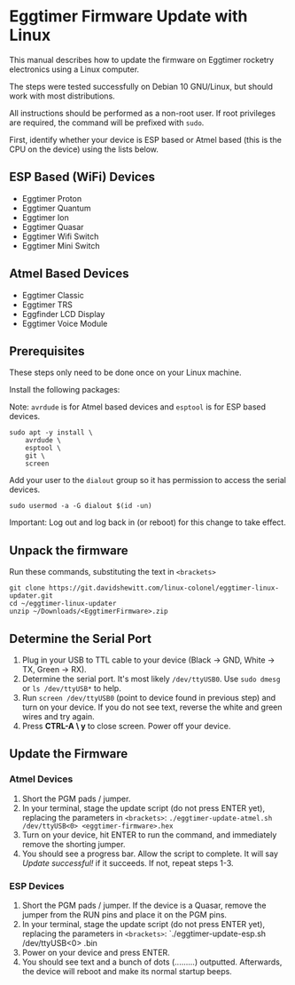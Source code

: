 Eggtimer Firmware Update with Linux
===================================

This manual describes how to update the firmware on Eggtimer rocketry electronics using a Linux computer.

The steps were tested successfully on Debian 10 GNU/Linux, but should work with most distributions.

All instructions should be performed as a non-root user.  If root privileges are required, the command will be prefixed with `sudo`.

First, identify whether your device is ESP based or Atmel based (this is the CPU on the device) using the lists below.

ESP Based (WiFi) Devices
------------------------

* Eggtimer Proton
* Eggtimer Quantum
* Eggtimer Ion
* Eggtimer Quasar
* Eggtimer Wifi Switch
* Eggtimer Mini Switch

Atmel Based Devices
-------------------

* Eggtimer Classic
* Eggtimer TRS
* Eggfinder LCD Display
* Eggtimer Voice Module


Prerequisites
-------------

These steps only need to be done once on your Linux machine.

Install the following packages:

Note: `avrdude` is for Atmel based devices and `esptool` is for ESP based devices.

```
sudo apt -y install \
    avrdude \
    esptool \
    git \
    screen

```

Add your user to the `dialout` group so it has permission to access the serial devices.


```
sudo usermod -a -G dialout $(id -un)
```

Important: Log out and log back in (or reboot) for this change to take effect.


Unpack the firmware
-------------------

Run these commands, substituting the text in `<brackets>`

```
git clone https://git.davidshewitt.com/linux-colonel/eggtimer-linux-updater.git
cd ~/eggtimer-linux-updater
unzip ~/Downloads/<EggtimerFirmware>.zip
```

Determine the Serial Port
-------------------------

1. Plug in your USB to TTL cable to your device (Black -> GND, White -> TX, Green -> RX).
2. Determine the serial port.  It's most likely `/dev/ttyUSB0`.  Use `sudo dmesg` or `ls /dev/ttyUSB*` to help.
3. Run `screen /dev/ttyUSB0` (point to device found in previous step) and turn on your device.  If you do not see text, reverse the white and green wires and try again.
4. Press **CTRL-A \ y** to close screen.  Power off your device.

Update the Firmware
-------------------

### Atmel Devices

1. Short the PGM pads / jumper.
2. In your terminal, stage the update script (do not press ENTER yet), replacing the parameters in `<brackets>`: `./eggtimer-update-atmel.sh /dev/ttyUSB<0> <eggtimer-firmware>.hex`
3. Turn on your device, hit ENTER to run the command, and immediately remove the shorting jumper.
4. You should see a progress bar.  Allow the script to complete.  It will say *Update successful!* if it succeeds.  If not, repeat steps 1-3.

### ESP Devices

1. Short the PGM pads / jumper.  If the device is a Quasar, remove the jumper from the RUN pins and place it on the PGM pins.
2. In your terminal, stage the update script (do not press ENTER yet), replacing the parameters in `<brackets>`: `./eggtimer-update-esp.sh /dev/ttyUSB<0> <eggtimer-firmware>.bin
3. Power on your device and press ENTER.
4. You should see text and a bunch of dots (.........) outputted.  Afterwards, the device will reboot and make its normal startup beeps.
